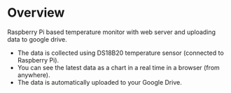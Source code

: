 # Overview

Raspberry Pi based temperature monitor with web server and uploading data to google drive.
- The data is collected using DS18B20 temperature sensor (connected to Raspberry Pi).
- You can see the latest data as a chart in a real time in a browser (from anywhere).
- The data is automatically uploaded to your Google Drive.